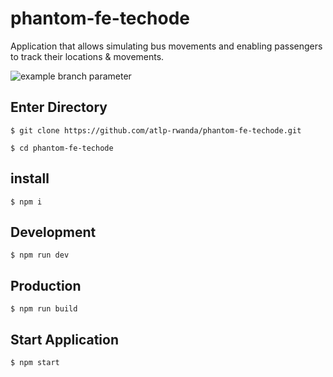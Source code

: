 # phantom-fe-techode

Application that allows simulating bus movements and enabling passengers to track their locations & movements. 

![example branch parameter](https://github.com/github/docs/actions/workflows/main.yml/badge.svg?branch=ch-config-test-env-TP-27)

## Enter Directory

```
$ git clone https://github.com/atlp-rwanda/phantom-fe-techode.git 
```
```
$ cd phantom-fe-techode 
```

## install
```
$ npm i 
```

## Development

```
$ npm run dev
```

## Production

```
$ npm run build
```

## Start Application

```
$ npm start
```
